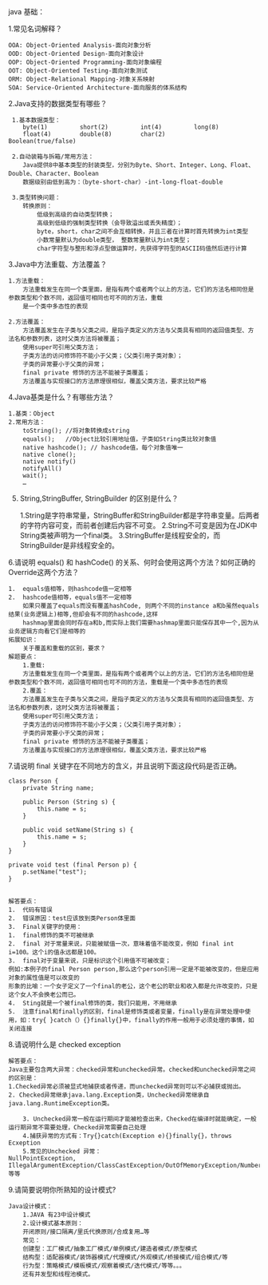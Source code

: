 

java 基础：

1.常见名词解释？

    OOA: Object-Oriented Analysis-面向对象分析
    OOD: Object-Oriented Design-面向对象设计
    OOP: Object-Oriented Programming-面向对象编程
    OOT: Object-Oriented Testing-面向对象测试
    ORM: Object-Relational Mapping-对象关系映射
    SOA: Service-Oriented Architecture-面向服务的体系结构

2.Java支持的数据类型有哪些？

     1.基本数据类型：
        byte(1) 		short(2)		 int(4) 		long(8)
        float(4) 		double(8) 	 	 char(2) 		Boolean(true/false)

     2.自动装箱与拆箱/常用方法：
        Java提供8中基本类型的封装类型，分别为Byte、Short、Integer、Long、Float、Double、Character、Boolean
        数据级别由低到高为：（byte-short-char）-int-long-float-double

     3.类型转换问题：
        转换原则：
            低级到高级的自动类型转换；
            高级到低级的强制类型转换（会导致溢出或丢失精度）；
            byte，short，char之间不会互相转换，并且三者在计算时首先转换为int类型
            小数常量默认为double类型， 整数常量默认为int类型；
            char字符型与整形和浮点型做运算时，先获得字符型的ASCII码值然后进行计算


3.Java中方法重载、方法覆盖？

    1.方法重载：
	    方法重载发生在同一个类里面，是指有两个或者两个以上的方法，它们的方法名相同但是参数类型和个数不同，返回值可相同也可不同的方法，重载
	    是一个类中多态性的表现

    2.方法覆盖：
        方法覆盖发生在子类与父类之间，是指子类定义的方法与父类具有相同的返回值类型、方法名和参数列表，这时父类方法将被覆盖；
        使用super可引用父类方法；
        子类方法的访问修饰符不能小于父类；（父类引用子类对象）；
        子类的异常要小于父类的异常；
        final private 修饰的方法不能被子类覆盖；
        方法覆盖与实现接口的方法原理很相似，覆盖父类方法，要求比较严格

4.Java基类是什么？有哪些方法？

	1.基类：Object
	2.常用方法：
        toString();	//将对象转换成string
        equals(); 	//Object比较引用地址值，子类如String类比较对象值
        native hashcode(); // hashcode值，每个对象值唯一
        native clone();
        native notify()
        notifyAll()
        wait();
		…

5. String,StringBuffer, StringBuilder 的区别是什么？

    1.String是字符串常量，StringBuffer和StringBuilder都是字符串变量。后两者的字符内容可变，而前者创建后内容不可变。
    2.String不可变是因为在JDK中String类被声明为一个final类。
    3.StringBuffer是线程安全的，而StringBuilder是非线程安全的。

6.请说明 equals() 和 hashCode() 的关系、何时会使用这两个方法？如何正确的Override这两个方法？

    1.	equals值相等，则hashcode值一定相等
    2.	hashcode值相等，equals值不一定相等
        如果只覆盖了equals而没有覆盖hashCode, 则两个不同的instance a和b虽然equals结果(业务逻辑上)相等,但却会有不同的hashcode,这样
        hashmap里面会同时存在a和b,而实际上我们需要hashmap里面只能保存其中一个,因为从业务逻辑方向看它们是相等的
    拓展知识：
    	关于覆盖和重载的区别，要求？
    解题要点：
        1.重载:
        方法重载发生在同一个类里面，是指有两个或者两个以上的方法，它们的方法名相同但是参数类型和个数不同，返回值可相同也可不同的方法，重载是一个类中多态性的表现
        2.覆盖：
        方法覆盖发生在子类与父类之间，是指子类定义的方法与父类具有相同的返回值类型、方法名和参数列表，这时父类方法将被覆盖；
        使用super可引用父类方法；
        子类方法的访问修饰符不能小于父类；（父类引用子类对象）；
        子类的异常要小于父类的异常；
        final private 修饰的方法不能被子类覆盖；
        方法覆盖与实现接口的方法原理很相似，覆盖父类方法，要求比较严格



7.请说明 final 关键字在不同地方的含义，并且说明下面这段代码是否正确。

    class Person {
        private String name;

        public Person (String s) {
            this.name = s;
        }

        public void setName(String s) {
            this.name = s;
        }
    }

    private void test (final Person p) {
        p.setName("test");
    }


    解答要点：
    1.	代码有错误
    2.	错误原因：test应该放到类Person体里面
    3.	Final关键字的使用：
    1.	final修饰的类不可被继承
    2.	final 对于常量来说，只能被赋值一次，意味着值不能改变，例如 final int i=100。这个i的值永远都是100。
    3.	final对于变量来说，只是标识这个引用值不可被改变；
    例如:本例子的final Person person,那么这个person引用一定是不能被改变的，但是应用对象的属性值是可以改变的
    形象的比喻：一个女子定义了一个final的老公，这个老公的职业和收入都是允许改变的，只是这个女人不会换老公而已。
    4.	Sting就是一个被final修饰的类，我们只能用，不用继承
    5.	注意final和finally的区别，final是修饰类或者变量，finally是在异常处理中使用，如：try{ }catch（）{}finally{}中，finally的作用一般用于必须处理的事情，如关闭连接


8.请说明什么是 checked exception

    解答要点：
    Java主要包含两大异常：checked异常和unchecked异常。checked和unchecked异常之间的区别是：
    1.Checked异常必须被显式地捕获或者传递，而unchecked异常则可以不必捕获或抛出。
    2. Checked异常继承java.lang.Exception类，Unchecked异常继承自java.lang.RuntimeException类。

        3. Unchecked异常一般在运行期间才能被检查出来，Checked在编译时就能确定，一般运行期异常不需要处理，Checked异常需要自己处理
        4.捕获异常的方式有：Try{}catch(Exception e){}finally{}，throws Ecxeption
        5.常见的Unchecked 异常：
    NullPointException, IllegalArgumentException/ClassCastException/OutOfMemoryException/NumberFormatException
    等等


9.请简要说明你所熟知的设计模式?

    Java设计模式：
        1.JAVA 有23中设计模式
        2.设计模式基本原则：
        开闭原则/接口隔离/里氏代换原则/合成复用…等
        常见：
        创建型：工厂模式/抽象工厂模式/单例模式/建造者模式/原型模式
        结构型：适配器模式/装饰器模式/代理模式/外观模式/桥接模式/组合模式/等
        行为型：策略模式/模板模式/观察着模式/迭代模式/等等。。。
        还有并发型和线程池模式。
